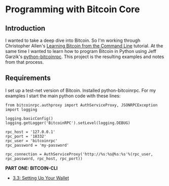 # Programming with Bitcoin Core

## Introduction
I wanted to take a deep dive into Bitcoin. So I'm working through Christopher Allen's [Learning Bitcoin from the Command Line](https://github.com/ChristopherA/Learning-Bitcoin-from-the-Command-Line) tutorial. At the same time I wanted to learn how to program Bitcoin in Python using Jeff Garzik's [python-bitcoinrpc](https://github.com/jgarzik/python-bitcoinrpc). This project is the resulting examples and notes from that process.

## Requirements
I set up a test-net version of Bitcoin. Installed python-bitcoinrpc. For my examples I start the main python code with these lines:

```
from bitcoinrpc.authproxy import AuthServiceProxy, JSONRPCException
import logging

logging.basicConfig()
logging.getLogger('BitcoinRPC').setLevel(logging.DEBUG)

rpc_host = '127.0.0.1'
rpc_port = '18332'
rpc_user = 'bitcoinrpc'
rpc_password = 'my-password'

rpc_connection = AuthServiceProxy('http://%s:%s@%s:%s'%(rpc_user, rpc_password, rpc_host, rpc_port))
```

**PART ONE: BITCOIN-CLI**

* [3.3: Setting Up Your Wallet](03_3_Setting_Up_Your_Wallet.md)
